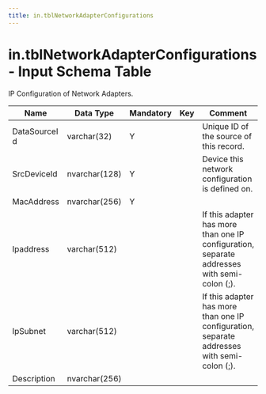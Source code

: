 ```yaml
---
title: in.tblNetworkAdapterConfigurations
---
```

# in.tblNetworkAdapterConfigurations - Input Schema Table

​​IP Configuration of Network Adapters.

| Name         | Data Type     | Mandatory | Key | Comment                                                                                     |
|--------------|---------------|-----------|-----|---------------------------------------------------------------------------------------------|
| DataSourceI​​d| varchar(32)   | Y         |     | Unique ID of the source of this record.                                                     |
| SrcDeviceId  | nvarchar(128) | Y         |     | Device this network configuration is defined on.                                            |
| MacAddress   | nvarchar(256) | Y         |     |                                                                                             |
| Ipaddress    | varchar(512)  |           |     | If this adapter has more than one IP configuration, separate addresses with semi-colon (;). |
| IpSubnet     | varchar(512)  |           |     | If this adapter has more than one IP configuration, separate addresses with semi-colon (;). |
| Description  | nvarchar(256) |           |     |                                                                                             |